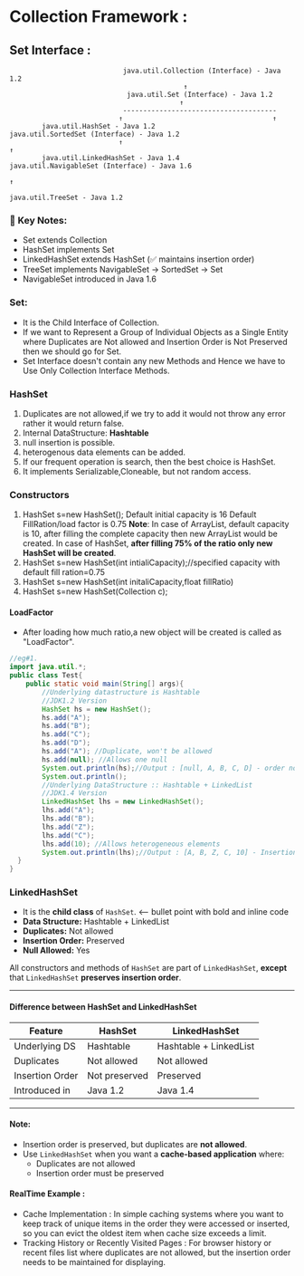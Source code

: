 # Collection Framework : 
## Set Interface : 
                                java.util.Collection (Interface) - Java 1.2
                                               ↑
                                 java.util.Set (Interface) - Java 1.2
                                              ↑
                                --------------------------------------
                               ↑                                     ↑
            java.util.HashSet - Java 1.2                     java.util.SortedSet (Interface) - Java 1.2
                               ↑                                               ↑
            java.util.LinkedHashSet - Java 1.4                java.util.NavigableSet (Interface) - Java 1.6
                                                                                 ↑
                                                              java.util.TreeSet - Java 1.2
                  
                             
                       
### 🧠 Key Notes:
- Set extends Collection
- HashSet implements Set
- LinkedHashSet extends HashSet (✅ maintains insertion order)
- TreeSet implements NavigableSet → SortedSet → Set
- NavigableSet introduced in Java 1.6

### Set:
- It is the Child Interface of Collection.
- If we want to Represent a Group of Individual Objects as a Single Entity where Duplicates are Not allowed and Insertion Order is Not Preserved then we should go for Set.
- Set Interface doesn't contain any new Methods and Hence we have to Use Only Collection Interface Methods.
### HashSet
1. Duplicates are not allowed,if we try to add it would not throw any error rather it would return false.
2. Internal DataStructure: **Hashtable**
3. null insertion is possible.
4. heterogenous data elements can be added.
5. If our frequent operation is search, then the best choice is HashSet.
6. It implements Serializable,Cloneable, but not random access.

### Constructors
1. HashSet s=new HashSet(); Default initial capacity is 16
Default FillRation/load factor is 0.75
**Note**: In case of ArrayList, default capacity is 10, after filling the complete capacity then new ArrayList would be created.
In case of HashSet, **after filling 75% of the ratio only new HashSet will be created**.
2. HashSet s=new HashSet(int intialiCapacity);//specified capacity with default fill ration=0.75
3. HashSet s=new HashSet(int initaliCapacity,float fillRatio)
4. HashSet s=new HashSet(Collection c);
#### LoadFactor
- After loading how much ratio,a new object will be created is called as "LoadFactor".
```java
//eg#1.
import java.util.*;
public class Test{
    public static void main(String[] args){
        //Underlying datastructure is Hashtable
        //JDK1.2 Version
        HashSet hs = new HashSet();
        hs.add("A");
        hs.add("B");
        hs.add("C");
        hs.add("D");
        hs.add("A"); //Duplicate, won't be allowed
        hs.add(null); //Allows one null
        System.out.println(hs);//Output : [null, A, B, C, D] - order not guaranteed
        System.out.println();
        //Underlying DataStructure :: Hashtable + LinkedList
        //JDK1.4 Version
        LinkedHashSet lhs = new LinkedHashSet();
        lhs.add("A");
        lhs.add("B");
        lhs.add("Z");
        lhs.add("C");
        lhs.add(10); //Allows heterogeneous elements
        System.out.println(lhs);//Output : [A, B, Z, C, 10] - Insertion order maintained
  }
}
```
### LinkedHashSet         

- It is the **child class** of `HashSet`.     <-- bullet point with bold and inline code
- **Data Structure:** Hashtable + LinkedList
- **Duplicates:** Not allowed
- **Insertion Order:** Preserved
- **Null Allowed:** Yes

All constructors and methods of `HashSet` are part of `LinkedHashSet`, **except** that `LinkedHashSet` **preserves insertion order**.

---

#### Difference between HashSet and LinkedHashSet    
| Feature           | HashSet                 | LinkedHashSet              |    
|-------------------|-------------------------|----------------------------|
| Underlying DS     | Hashtable               | Hashtable + LinkedList     |
| Duplicates        | Not allowed             | Not allowed                |
| Insertion Order   | Not preserved           | Preserved                 |
| Introduced in     | Java 1.2                | Java 1.4                  |

---

#### Note:               
- Insertion order is preserved, but duplicates are **not allowed**.
- Use `LinkedHashSet` when you want a **cache-based application** where:
  - Duplicates are not allowed        
  - Insertion order must be preserved
#### RealTime Example : 
- Cache Implementation : In simple caching systems where you want to keep track of unique items in the order they were accessed or inserted, so you can evict the oldest item when cache size exceeds a limit.
- Tracking History or Recently Visited Pages : For browser history or recent files list where duplicates are not allowed, but the insertion order needs to be maintained for displaying.

